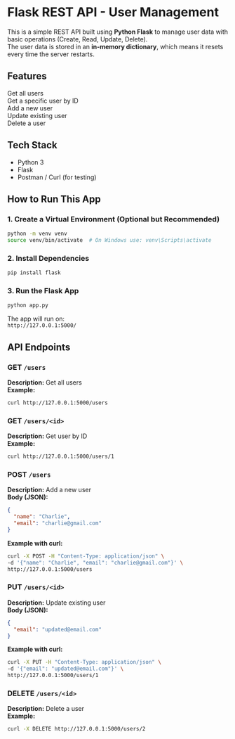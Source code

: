 # Flask REST API - User Management

This is a simple REST API built using **Python Flask** to manage user data with basic operations (Create, Read, Update, Delete).  
The user data is stored in an **in-memory dictionary**, which means it resets every time the server restarts.

## Features

 Get all users  
 Get a specific user by ID  
 Add a new user  
 Update existing user  
 Delete a user  

## Tech Stack

- Python 3
- Flask
- Postman / Curl (for testing)

##  How to Run This App

### 1. Create a Virtual Environment (Optional but Recommended)

```bash
python -m venv venv
source venv/bin/activate  # On Windows use: venv\Scripts\activate
```

### 2. Install Dependencies

```bash
pip install flask
```

### 3. Run the Flask App

```bash
python app.py
```

The app will run on:  
`http://127.0.0.1:5000/`

## API Endpoints

### GET `/users`

**Description:** Get all users  
**Example:**  
```bash
curl http://127.0.0.1:5000/users
```

### GET `/users/<id>`

**Description:** Get user by ID  
**Example:**  
```bash
curl http://127.0.0.1:5000/users/1
```

### POST `/users`

**Description:** Add a new user  
**Body (JSON):**
```json
{
  "name": "Charlie",
  "email": "charlie@gmail.com"
}
```

**Example with curl:**
```bash
curl -X POST -H "Content-Type: application/json" \
-d '{"name": "Charlie", "email": "charlie@gmail.com"}' \
http://127.0.0.1:5000/users
```

### PUT `/users/<id>`

**Description:** Update existing user  
**Body (JSON):**
```json
{
  "email": "updated@email.com"
}
```

**Example with curl:**
```bash
curl -X PUT -H "Content-Type: application/json" \
-d '{"email": "updated@email.com"}' \
http://127.0.0.1:5000/users/1
```

### DELETE `/users/<id>`

**Description:** Delete a user  
**Example:**
```bash
curl -X DELETE http://127.0.0.1:5000/users/2
```
